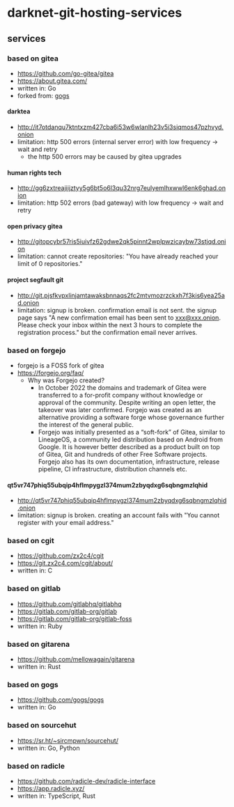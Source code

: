 # darknet-git-hosting-services

## services

### based on gitea

- https://github.com/go-gitea/gitea
- https://about.gitea.com/
- written in: Go
- forked from: [gogs](https://gogs.io/)

#### darktea

- http://it7otdanqu7ktntxzm427cba6i53w6wlanlh23v5i3siqmos47pzhvyd.onion
- limitation: http 500 errors (internal server error) with low frequency &rarr; wait and retry
   - the http 500 errors may be caused by gitea upgrades

#### human rights tech

- http://gg6zxtreajiijztyy5g6bt5o6l3qu32nrg7eulyemlhxwwl6enk6ghad.onion
- limitation: http 502 errors (bad gateway) with low frequency &rarr; wait and retry

#### open privacy gitea

- http://gitopcybr57ris5iuivfz62gdwe2qk5pinnt2wplpwzicaybw73stjqd.onion
- limitation: cannot create repositories: "You have already reached your limit of 0 repositories."

#### project segfault git

- http://git.pjsfkvpxlinjamtawaksbnnaqs2fc2mtvmozrzckxh7f3kis6yea25ad.onion
- limitation: signup is broken. confirmation email is not sent. the signup page says "A new confirmation email has been sent to xxx@xxx.onion. Please check your inbox within the next 3 hours to complete the registration process." but the confirmation email never arrives.

### based on forgejo

- forgejo is a FOSS fork of gitea
- https://forgejo.org/faq/
   - Why was Forgejo created?
      - In October 2022 the domains and trademark of Gitea were transferred to a for-profit company without knowledge or approval of the community. Despite writing an open letter, the takeover was later confirmed. Forgejo was created as an alternative providing a software forge whose governance further the interest of the general public.
      - Forgejo was initially presented as a “soft-fork” of Gitea, similar to LineageOS, a community led distribution based on Android from Google. It is however better described as a product built on top of Gitea, Git and hundreds of other Free Software projects. Forgejo also has its own documentation, infrastructure, release pipeline, CI infrastructure, distribution channels etc.

#### qt5vr747phiq55ubqip4hflmpygzl374mum2zbyqdxg6sqbngmzlqhid

- http://qt5vr747phiq55ubqip4hflmpygzl374mum2zbyqdxg6sqbngmzlqhid.onion
- limitation: signup is broken. creating an account fails with "You cannot register with your email address."

### based on cgit

- https://github.com/zx2c4/cgit
- https://git.zx2c4.com/cgit/about/
- written in: C

### based on gitlab

- https://github.com/gitlabhq/gitlabhq
- https://gitlab.com/gitlab-org/gitlab
- https://gitlab.com/gitlab-org/gitlab-foss
- written in: Ruby

### based on gitarena

- https://github.com/mellowagain/gitarena
- written in: Rust

### based on gogs

- https://github.com/gogs/gogs
- written in: Go

### based on sourcehut

- https://sr.ht/~sircmpwn/sourcehut/
- written in: Go, Python

### based on radicle

- https://github.com/radicle-dev/radicle-interface
- https://app.radicle.xyz/
- written in: TypeScript, Rust
